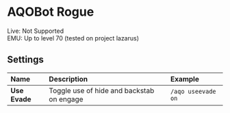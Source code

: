 # AQOBot Rogue

Live: Not Supported  
EMU: Up to level 70 (tested on project lazarus)

## Settings

| **Name** | **Description** | **Example** |
| :-- | :----- | :--- |
| **Use Evade** | Toggle use of hide and backstab on engage | `/aqo useevade on` |
